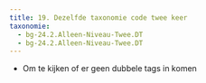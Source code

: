 ```yaml
---
title: 19. Dezelfde taxonomie code twee keer
taxonomie:
  - bg-24.2.Alleen-Niveau-Twee.DT
  - bg-24.2.Alleen-Niveau-Twee.DT
---
```


- Om te kijken of er geen dubbele tags in komen
